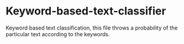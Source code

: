 Keyword-based-text-classifier
=============================
Keyword based text classification, this file throws a probability of the particular text according to the keywords.
